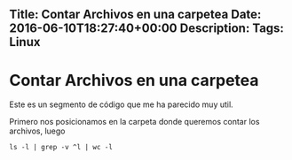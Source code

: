 Title: Contar Archivos en una carpetea
Date: 2016-06-10T18:27:40+00:00
Description: 
Tags: Linux
---
# Contar Archivos en una carpetea

Este es un segmento de código que me ha parecido muy util.

Primero nos posicionamos en la carpeta donde queremos contar los archivos, luego

```
ls -l | grep -v ^l | wc -l
```